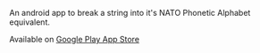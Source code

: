An android app to break a string into it's NATO Phonetic Alphabet equivalent.

Available on [Google Play App Store](https://play.google.com/store/apps/details?id=net.lukegjpotter.app.charliefoxtrot)
